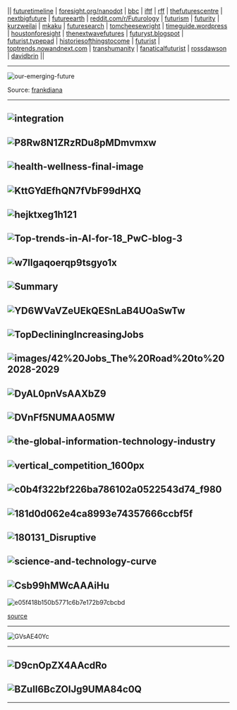 

|| [futuretimeline](https://www.futuretimeline.net/latest.htm)
| [foresight.org/nanodot](https://foresight.org/nanodot-blog/)
| [bbc](http://www.bbc.com/future) 
| [iftf](http://www.iftf.org/our-work/people-technology/) 
| [rff](https://www.rff.org/) 
| [thefuturescentre](https://thefuturescentre.org/)
| [nextbigfuture](https://www.nextbigfuture.com/page/2)
| [futureearth](http://www.futureearth.org/)
| [reddit.com/r/Futurology](https://www.reddit.com/r/Futurology/top/)
| [futurism](https://futurism.com/)
| [futurity](https://www.futurity.org/)
| [kurzweilai](https://www.kurzweilai.net/)
| [mkaku](http://mkaku.org/)
| [futuresearch](http://www.futuresearch.com/category/articles/)
| [tomcheesewright](https://tomcheesewright.com/blog/)
| [timeguide.wordpress](https://timeguide.wordpress.com/)
| [houstonforesight](https://www.houstonforesight.org/)
| [thenextwavefutures](https://thenextwavefutures.wordpress.com/)
| [futuryst.blogspot](https://futuryst.blogspot.com/)
| [futurist.typepad](https://futurist.typepad.com/)
| [historiesofthingstocome](http://historiesofthingstocome.blogspot.com/)
| [futurist](https://www.futurist.com/)
| [toptrends.nowandnext.com](https://toptrends.nowandnext.com/)
| [transhumanity](http://transhumanity.net/)
| [fanaticalfuturist](https://www.fanaticalfuturist.com/)
| [rossdawson](https://rossdawson.com/blog/)
| [davidbrin](http://davidbrin.blogspot.com/)
||

------------------

![our-emerging-future](https://frankdiana.files.wordpress.com/2018/07/our-emerging-future.png?w=2000)

Source: [frankdiana](https://frankdiana.net/2018/07/24/republic-2-0-added-to-emerging-future-visual/)

-------------
![integration](https://www.researchgate.net/profile/Eitan_Frachtenberg/publication/273835323/figure/fig1/AS:614292890058762@1523470246574/Visual-interpretation-of-the-23-technologies-and-their-seamless-integration-The.png)
---------
![P8Rw8N1ZRzRDu8pMDmvmxw](https://cdn-images-1.medium.com/max/1200/1*P8Rw8N1ZRzRDu8pMDmvmxw.png)
------
![health-wellness-final-image](https://ww2.frost.com/wp-content/uploads/2019/04/health-wellness-final-image.png)
---------
![KttGYdEfhQN7fVbF99dHXQ](https://cdn-images-1.medium.com/max/1600/1*KttGYdEfhQN7fVbF99dHXQ.jpeg)
---------
![hejktxeg1h121](https://i.redd.it/hejktxeg1h121.jpg)
---------
![Top-trends-in-AI-for-18_PwC-blog-3](https://www.blog.it2industry.de/wp-content/uploads/2018/02/Top-trends-in-AI-for-18_PwC-blog-3.jpg)
---------
![w7llgaqoerqp9tsgyo1x](http://res.cloudinary.com/keystone-demo/image/upload/c_fit,f_auto/v1519658536/w7llgaqoerqp9tsgyo1x.png)
---------
![Summary](https://synbiobeta.com/wp-content/uploads/2018/01/18-for-2018-Executive-Summary-740x416.png)
---------
![YD6WVaVZeUEkQESnLaB4UOaSwTw](https://learnwithpanda.com/wp-content/uploads/2018/10/2-1.png)
----------
![TopDecliningIncreasingJobs](http://danielschristian.com/learning-ecosystems/wp-content/uploads/2019/01/TopDecliningIncreasingJobs-2018.jpg)
---------
![images/42%20Jobs_The%20Road%20to%202028-2029](https://www.cognizant.com/content/dam/Cognizant_Dotcom/images/42%20Jobs_The%20Road%20to%202028-2029.jpg)
---------
![DyAL0pnVsAAXbZ9](https://pbs.twimg.com/media/DyAL0pnVsAAXbZ9.jpg:large)
---------
![DVnFf5NUMAA05MW](https://pbs.twimg.com/media/DVnFf5NUMAA05MW.jpg)
---------
![the-global-information-technology-industry](https://www.comptia.org/images/default-source/researchreports/it-industry-outlook-2019/the-global-information-technology-industry.png?sfvrsn=2)
---------
![vertical_competition_1600px](https://cdn.chiefmartec.com/wp-content/uploads/2016/11/vertical_competition_1600px.jpg)
---------
![c0b4f322bf226ba786102a0522543d74_f980](https://cdn.fs.turtl.co/6oJ8ZsDRVC9VjeyTTxSK)
---------
![181d0d062e4ca8993e74357666ccbf5f](https://i.pinimg.com/originals/18/1d/0d/181d0d062e4ca8993e74357666ccbf5f.jpg)
---------
![180131_Disruptive](https://toptrends.nowandnext.com/wp-content/uploads/2018/03/180131_Disruptive-Tech.png)
---------
![science-and-technology-curve](https://frankdiana.files.wordpress.com/2018/04/science-and-technology-curve.png?w=2000)
---------
![Csb99hMWcAAAiHu](https://pbs.twimg.com/media/Csb99hMWcAAAiHu.jpg)
---------
![e05f418b150b5771c6b7e172b97cbcbd](https://i.pinimg.com/originals/e0/5f/41/e05f418b150b5771c6b7e172b97cbcbd.jpg)

[source](https://toptrends.nowandnext.com/wp-content/uploads/2014/06/EmergingScienceTech-5.pdf)

------------
![GVsAE40Yc](https://pbs.twimg.com/media/DkzuX-GVsAE40Yc.jpg)

-----------
![D9cnOpZX4AAcdRo](https://pbs.twimg.com/media/D9cnOpZX4AAcdRo.jpg)
---------
![BZuII6BcZOIJg9UMA84c0Q](https://cdn-images-1.medium.com/max/1200/1*BZuII6BcZOIJg9UMA84c0Q.jpeg)
------------
---
